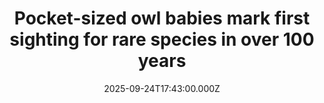 ---
title: "Pocket-sized owl babies mark first sighting for rare species in over 100 years"
date: 2025-09-24T17:43:00.000Z
category: Human Kindness
externalLink: "https://www.goodgoodgood.co/articles/rare-owl-species-eurasian-scops"
image: ""
excerpt: "A pair of ornithologists were rewarded for their patience in Poland after several treks into the woods for a rare owl species.…"
---
